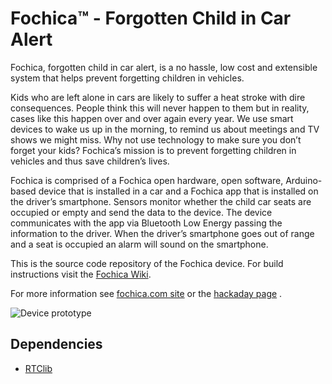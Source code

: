 # Fochica™ - Forgotten Child in Car Alert

Fochica, forgotten child in car alert, is a no hassle, low cost and extensible system that helps prevent forgetting children in vehicles.

Kids who are left alone in cars are likely to suffer a heat stroke with dire consequences. People think this will never happen to them but in reality, cases like this happen over and over again every year. We use smart devices to wake us up in the morning, to remind us about meetings and TV shows we might miss. Why not use technology to make sure you don’t forget your kids? Fochica’s mission is to prevent forgetting children in vehicles and thus save children’s lives.

Fochica is comprised of a Fochica open hardware, open software, Arduino-based device that is installed in a car and a Fochica app that is installed on the driver’s smartphone. Sensors monitor whether the child car seats are occupied or empty and send the data to the device. The device communicates with the app via Bluetooth Low Energy passing the information to the driver. When the driver’s smartphone goes out of range and a seat is occupied an alarm will sound on the smartphone.

This is the source code repository of the Fochica device. For build instructions visit the [Fochica Wiki](https://github.com/fochica/fochica-wiki/wiki).

For more information see [fochica.com site](http://fochica.com) or the [hackaday page](https://hackaday.io/project/20902-fochica-forgotten-child-in-car-alert) .

![Device prototype](http://fochica.com/wp-content/uploads/2017/03/device-slide.jpg)

## Dependencies
* [RTClib](https://github.com/adafruit/RTClib)